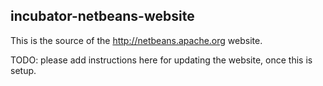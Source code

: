 incubator-netbeans-website
--------------------------
This is the source of the http://netbeans.apache.org website.

TODO: please add instructions here for updating the website,
once this is setup.
